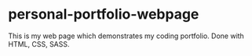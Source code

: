 # personal-portfolio-webpage
This is my web page which demonstrates my coding portfolio. Done with HTML, CSS, SASS.
